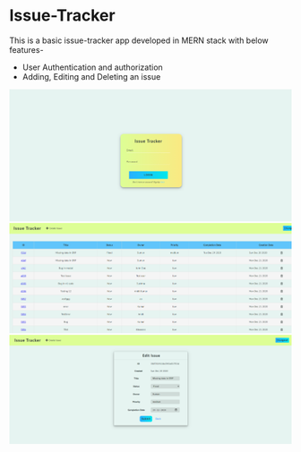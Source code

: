 # Issue-Tracker

This is a basic issue-tracker app developed in MERN stack with below features-
* User Authentication and authorization
* Adding, Editing and Deleting an issue 

![Login](./login.PNG) ![Home](./home.PNG) ![Edit](./EDIT.PNG)

